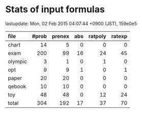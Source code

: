 
# Stats of input formulas

lastupdate: Mon, 02 Feb 2015 04:07:44 +0900 (JST), 159e0e5

|file| #prob | prenex | abs | ratpoly | ratexp|
|:--|--:|--:|--:|--:|--:|
| chart |  14  |  5  |  0  |  0  |  0  |
| exam |  200  |  99  |  16  |  24  |  45  |
| olympic |  3  |  1  |  0  |  1  |  0  |
| opt |  9 | 9 | 1 | 0 | 1 |
| paper | 20 | 20 | 0 | 0 | 0 |
| qebook | 10 | 10 | 0 | 0 | 0 |
| toy | 48 | 48 | 0 | 12 | 24 |
|total | 304 | 192 | 17 | 37 | 70 |

